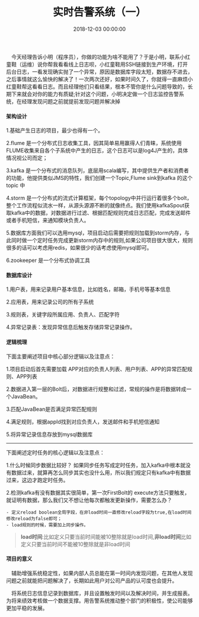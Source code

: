 ﻿---
layout: post
title: 实时告警系统（一）
date: 2018-12-03 00:00:00
categories: 大数据
tags: Storm
photos: https://i.loli.net/2019/07/02/5d1ab08adea0b93417.jpg
---

&emsp;今天经理告诉小明（程序员），你做的功能为啥不能用了？于是小明，联系小红童鞋（运维）说你帮我看看线上日志呗，小红童鞋用SSH链接到生产环境，打开后台日志，一看发现确实抛了一个异常，原因是数据库字段太短，数据存不进去，之后事情就这么愉快的解决了！一次两次还好，如果时间久了，你就得一直麻烦小红童鞋帮这看看日志。而且经理他们只看结果，根本不管你是什么问题导致的，长期下来就会对你的能力有质疑;针对这个问题，小明决定做一个日志监控告警系统，在经理发现问题之前就提前发现问题并解决掉

#### 架构设计

1.基础产生日志的项目，最少也得有一个。

2.flume 是一个分布式日志收集工具，因其简单易用赢得人们青睐，系统使用FLUME收集来自各个子系统中产生的日志，这个日志可以是log4J产生的，具体情况视公司而定；

3.kafka 是一个分布式的消息队列，底层用scala编写，其中提供生产者和消费者的功能，他提供类似JMS的特性，我们创建一个Topic,Flume sink到kafka 的这个topic 中

4.storm 是一个分布式的流式计算框架，每个topology中并行运行着很多个bolt，整个工作流程似流水一样，从源头源源不断的就像终点。我们使用kafkaSpout获取kafka中的数据，对数据进行过滤、根据匹配规则完成日志匹配，完成发送邮件或者手机短信，来通知模块负责人。

5.数据库方面我们可以选用mysql，项目启动后需要把规则加载到storm内存，与此同时做一个定时任务完成更新storm内存中的规则,如果公司项目很大很大，规则很多的话可以考虑用redis，如果很少的话考虑使用mysql即可。

6.zookeeper 是一个分布式协调工具

#### 数据库设计

1.用户表，用来记录用户基本信息，比如姓名，邮箱，手机号等基本信息

2.应用表，用来记录公司的所有子系统

3.规则表，关键字段所属应用、负责人、匹配字符

4.异常记录表：发现异常信息后触发存储异常记录操作。


#### 逻辑梳理

下面主要阐述项目中核心部分逻辑以及注意点：

1.项目启动后首先需要加载 APP对应的负责人列表、用户列表、APP的异常匹配规则、APP列表

2.数据进入第一层的Bolt后，对数据进行规整和过滤，常规的操作是将数据转成一个JavaBean。

3.匹配JavaBean是否满足异常匹配规则

4.满足规则，根据appId找到对应负责人，发送邮件和手机短信通知

5.将异常记录信息存放到mysql数据库

---

下面阐述定时任务的核心逻辑以及注意点： 

1.什么时候同步数据比较好？ 如果同步任务写成定时任务，加入kafka中根本就没有数据过来，就算再怎么同步其实也没什么用，所以我们规定只有kafka中有数据过来，这边才跑定时任务。

2.检测kafka有没有数据其实很简单，第一次FirstBolt的 execute方法只要触发，就证明有数据，那么我们又不想让他每次都触发更新操作，需要怎么办？
	
	- 定义reload boolean全局字段，在非load时间一直修改reload字段为true,在load时间修改reload为false即可；
	- load规则的时候，需要加上同步操作。

> **load时间**:比如定义只要当前时间能被10整除就是load时间,**非load时间**比如定义只要当前时间不能被10整除就是非load时间


#### 项目的意义

&emsp;辅助增强系统稳定性，如果内部人员总能在第一时间内发现问题，在其他人发现问题之前就能把问题解决了，长期如此用户对公司产品的认可度也会提升。

&emsp;将系统日志信息记录到数据库，并且设置触发时间以及解决时间，并生成报表。为将来绩效考核做一个数据支撑。用告警系统推动整个部门的积极性，使公司能够更加平稳的发展。